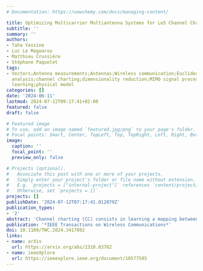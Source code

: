 ```yaml
---
# Documentation: https://wowchemy.com/docs/managing-content/

title: Optimizing Multicarrier Multiantenna Systems for LoS Channel Charting
subtitle: ''
summary: ''
authors:
- Taha Yassine
- Luc Le Magoarou
- Matthieu Crussière
- Stéphane Paquelet
tags:
- Vectors;Antenna measurements;Antennas;Wireless communication;Euclidean distance;Bandwidth;Task
  analysis;channel charting;dimensionality reduction;MIMO signal processing;machine
  learning;physical model
categories: []
date: '2024-06-11'
lastmod: 2024-07-12T09:17:41+02:00
featured: false
draft: false

# Featured image
# To use, add an image named `featured.jpg/png` to your page's folder.
# Focal points: Smart, Center, TopLeft, Top, TopRight, Left, Right, BottomLeft, Bottom, BottomRight.
image:
  caption: ''
  focal_point: ''
  preview_only: false

# Projects (optional).
#   Associate this post with one or more of your projects.
#   Simply enter your project's folder or file name without extension.
#   E.g. `projects = ["internal-project"]` references `content/project/deep-learning/index.md`.
#   Otherwise, set `projects = []`.
projects: []
publishDate: '2024-07-12T07:17:41.012079Z'
publication_types:
- '2'
abstract: 'Channel charting (CC) consists in learning a mapping between the space of raw channel observations, made available from pilot-based channel estimation in multicarrier multiantenna system, and a low-dimensional space where close points correspond to channels of user equipments (UEs) close spatially. Among the different methods of learning this mapping, some rely on a distance measure between channel vectors. Such a distance should reliably reflect the local spatial neighborhoods of the UEs. The recently proposed phase-insensitive (PI) distance exhibits good properties in this regards, but suffers from ambiguities due to both its periodic and oscillatory aspects, making users far away from each other appear closer in some cases. In this paper, a thorough theoretical analysis of the said distance and its limitations due to ambiguities is provided. Consequently, a new channel distance especially designed to remove ambiguities is proposed. Guidelines for designing systems capable of learning quality charts with the proposed distance are also derived. Experimental validation is then conducted on synthetic and realistic data in different scenarios.'
publication: '*IEEE Transactions on Wireless Communications*'
doi: 10.1109/TWC.2024.3417892
links:
- name: arXiv
  url: https://arxiv.org/abs/2310.03762
- name: ieeeXplore
  url: https://ieeexplore.ieee.org/document/10577595
---
```

